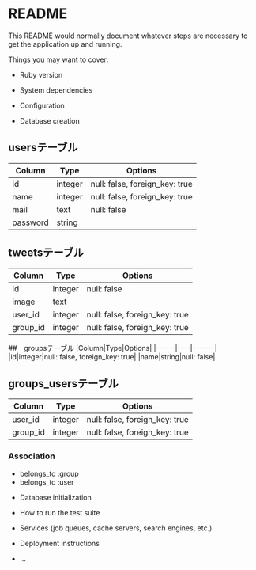 # README

This README would normally document whatever steps are necessary to get the
application up and running.

Things you may want to cover:

* Ruby version

* System dependencies

* Configuration

* Database creation


## usersテーブル
|Column|Type|Options|
|------|----|-------|
|id|integer|null: false, foreign_key: true|
|name|integer|null: false, foreign_key: true|
|mail|text|null: false|
|password|string|


## tweetsテーブル
|Column|Type|Options|
|------|----|-------|
|id|integer|null: false|
|image|text|
|user_id|integer|null: false, foreign_key: true|
|group_id|integer|null: false, foreign_key: true|

##　groupsテーブル
|Column|Type|Options|
|------|----|-------|
|id|integer|null: false, foreign_key: true|
|name|string|null: false|


## groups_usersテーブル
|Column|Type|Options|
|------|----|-------|
|user_id|integer|null: false, foreign_key: true|
|group_id|integer|null: false, foreign_key: true|
### Association
- belongs_to :group
- belongs_to :user

* Database initialization

* How to run the test suite

* Services (job queues, cache servers, search engines, etc.)

* Deployment instructions

* ...
